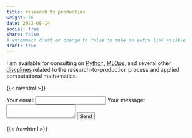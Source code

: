 ```yaml
---
title: research to production
weight: 30
date: 2022-08-14
social: true
share: false
# uncomment draft or change to false to make an extra link visible
draft: true
---
```



I am available for consulting on [Python](https://mindthemath.com/python), [MLOps](), and several other [discplines]() related to the research-to-production process and applied computational mathematics.


{{< rawhtml >}}
<form
  action="https://formspree.io/f/mpilosov@gmail.com"
  method="POST"
>
  <label>
    Your email:
    <input type="email" name="email">
  </label>
  <label>
    Your message:
    <textarea name="message"></textarea>
  </label>
  <!-- your other form fields go here -->
  <button type="submit">Send</button>
</form>
{{< /rawhtml >}}

